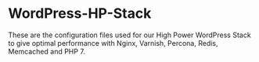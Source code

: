 # WordPress-HP-Stack
These are the configuration files used for our High Power WordPress Stack to give optimal performance with Nginx, Varnish, Percona, Redis, Memcached and PHP 7.
